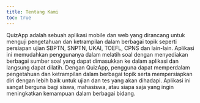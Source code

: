 ```yaml
---
title: Tentang Kami
toc: true
---
```


QuizApp adalah sebuah aplikasi mobile dan web yang dirancang untuk menguji pengetahuan dan ketrampilan dalam berbagai topik seperti persiapan ujian SBPTN, SNPTN, UKAI, TOEFL, CPNS dan lain-lain. Aplikasi ini memudahkan penggunanya dalam melatih soal dengan menyediakan berbagai sumber soal yang dapat dimasukkan ke dalam aplikasi dan langsung dapat dilatih.
Dengan QuizApp, pengguna dapat memperdalam pengetahuan dan ketrampilan dalam berbagai topik serta mempersiapkan diri dengan lebih baik untuk ujian dan tes yang akan dihadapi. Aplikasi ini sangat berguna bagi siswa, mahasiswa, atau siapa saja yang ingin meningkatkan kemampuan dalam berbagai bidang.
